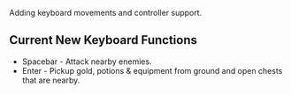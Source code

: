 Adding keyboard movements and controller support.

## Current New Keyboard Functions
- Spacebar - Attack nearby enemies.
- Enter - Pickup gold, potions & equipment from ground and open chests that are nearby.
